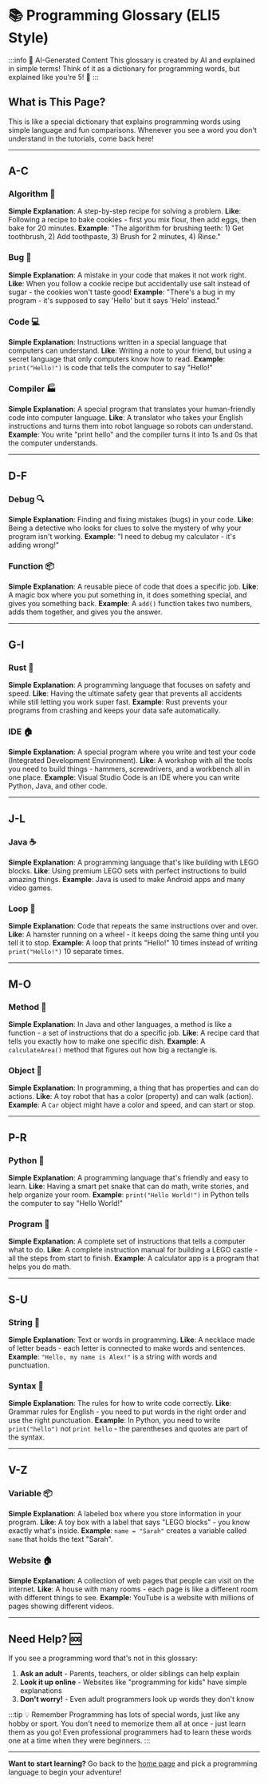# 📚 Programming Glossary (ELI5 Style)

:::info 🤖 AI-Generated Content
This glossary is created by AI and explained in simple terms! Think of it as a dictionary for programming words, but explained like you're 5! 🎉
:::

## What is This Page?

This is like a special dictionary that explains programming words using simple language and fun comparisons. Whenever you see a word you don't understand in the tutorials, come back here!

---

## A-C

### **Algorithm** 🧩
**Simple Explanation**: A step-by-step recipe for solving a problem.
**Like**: Following a recipe to bake cookies - first you mix flour, then add eggs, then bake for 20 minutes.
**Example**: "The algorithm for brushing teeth: 1) Get toothbrush, 2) Add toothpaste, 3) Brush for 2 minutes, 4) Rinse."

### **Bug** 🐛
**Simple Explanation**: A mistake in your code that makes it not work right.
**Like**: When you follow a cookie recipe but accidentally use salt instead of sugar - the cookies won't taste good!
**Example**: "There's a bug in my program - it's supposed to say 'Hello' but it says 'Helo' instead."

### **Code** 💻
**Simple Explanation**: Instructions written in a special language that computers can understand.
**Like**: Writing a note to your friend, but using a secret language that only computers know how to read.
**Example**: `print("Hello!")` is code that tells the computer to say "Hello!"

### **Compiler** 🏭
**Simple Explanation**: A special program that translates your human-friendly code into computer language.
**Like**: A translator who takes your English instructions and turns them into robot language so robots can understand.
**Example**: You write "print hello" and the compiler turns it into 1s and 0s that the computer understands.

---

## D-F

### **Debug** 🔍
**Simple Explanation**: Finding and fixing mistakes (bugs) in your code.
**Like**: Being a detective who looks for clues to solve the mystery of why your program isn't working.
**Example**: "I need to debug my calculator - it's adding wrong!"

### **Function** 📦
**Simple Explanation**: A reusable piece of code that does a specific job.
**Like**: A magic box where you put something in, it does something special, and gives you something back.
**Example**: A `add()` function takes two numbers, adds them together, and gives you the answer.

---

## G-I

### **Rust** 🦀
**Simple Explanation**: A programming language that focuses on safety and speed.
**Like**: Having the ultimate safety gear that prevents all accidents while still letting you work super fast.
**Example**: Rust prevents your programs from crashing and keeps your data safe automatically.

### **IDE** 🏠
**Simple Explanation**: A special program where you write and test your code (Integrated Development Environment).
**Like**: A workshop with all the tools you need to build things - hammers, screwdrivers, and a workbench all in one place.
**Example**: Visual Studio Code is an IDE where you can write Python, Java, and other code.

---

## J-L

### **Java** ☕
**Simple Explanation**: A programming language that's like building with LEGO blocks.
**Like**: Using premium LEGO sets with perfect instructions to build amazing things.
**Example**: Java is used to make Android apps and many video games.

### **Loop** 🔄
**Simple Explanation**: Code that repeats the same instructions over and over.
**Like**: A hamster running on a wheel - it keeps doing the same thing until you tell it to stop.
**Example**: A loop that prints "Hello!" 10 times instead of writing `print("Hello!")` 10 separate times.

---

## M-O

### **Method** 🎯
**Simple Explanation**: In Java and other languages, a method is like a function - a set of instructions that do a specific job.
**Like**: A recipe card that tells you exactly how to make one specific dish.
**Example**: A `calculateArea()` method that figures out how big a rectangle is.

### **Object** 🧸
**Simple Explanation**: In programming, a thing that has properties and can do actions.
**Like**: A toy robot that has a color (property) and can walk (action).
**Example**: A `Car` object might have a color and speed, and can start or stop.

---

## P-R

### **Python** 🐍
**Simple Explanation**: A programming language that's friendly and easy to learn.
**Like**: Having a smart pet snake that can do math, write stories, and help organize your room.
**Example**: `print("Hello World!")` in Python tells the computer to say "Hello World!"

### **Program** 📱
**Simple Explanation**: A complete set of instructions that tells a computer what to do.
**Like**: A complete instruction manual for building a LEGO castle - all the steps from start to finish.
**Example**: A calculator app is a program that helps you do math.

---

## S-U

### **String** 🧵
**Simple Explanation**: Text or words in programming.
**Like**: A necklace made of letter beads - each letter is connected to make words and sentences.
**Example**: `"Hello, my name is Alex!"` is a string with words and punctuation.

### **Syntax** 📝
**Simple Explanation**: The rules for how to write code correctly.
**Like**: Grammar rules for English - you need to put words in the right order and use the right punctuation.
**Example**: In Python, you need to write `print("hello")` not `print hello` - the parentheses and quotes are part of the syntax.

---

## V-Z

### **Variable** 📦
**Simple Explanation**: A labeled box where you store information in your program.
**Like**: A toy box with a label that says "LEGO blocks" - you know exactly what's inside.
**Example**: `name = "Sarah"` creates a variable called `name` that holds the text "Sarah".

### **Website** 🏠
**Simple Explanation**: A collection of web pages that people can visit on the internet.
**Like**: A house with many rooms - each page is like a different room with different things to see.
**Example**: YouTube is a website with millions of pages showing different videos.

---

## Need Help? 🆘

If you see a programming word that's not in this glossary:

1. **Ask an adult** - Parents, teachers, or older siblings can help explain
2. **Look it up online** - Websites like "programming for kids" have simple explanations
3. **Don't worry!** - Even adult programmers look up words they don't know

:::tip 💡 Remember
Programming has lots of special words, just like any hobby or sport. You don't need to memorize them all at once - just learn them as you go! Even professional programmers had to learn these words one at a time when they were beginners.
:::

---

**Want to start learning?** Go back to the [home page](/) and pick a programming language to begin your adventure!
